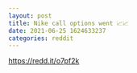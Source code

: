 ```yaml
--- 
layout: post 
title: Nike call options went 📈📈 
date: 2021-06-25 1624633237 
categories: reddit 
--- 
```

https://redd.it/o7pf2k